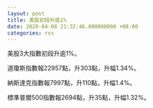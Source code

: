 ```yaml
---
layout: post
title: 美股初段升逾1%
date: 2020-04-08 21:32:46.000000000 +08:00
categories: rss
---
```


美股3大指數初段升逾1%。

道瓊斯指數報22957點，升303點，升幅1.34%。

納斯達克指數報7997點，升110點，升幅1.4%。

標準普爾500指數報2694點，升35點，升幅1.32%。
